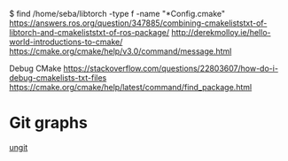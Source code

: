 $ find /home/seba/libtorch -type f -name "*Config.cmake"
https://answers.ros.org/question/347885/combining-cmakeliststxt-of-libtorch-and-cmakeliststxt-of-ros-package/
http://derekmolloy.ie/hello-world-introductions-to-cmake/
https://cmake.org/cmake/help/v3.0/command/message.html

Debug CMake
https://stackoverflow.com/questions/22803607/how-do-i-debug-cmakelists-txt-files
https://cmake.org/cmake/help/latest/command/find_package.html

# Git graphs
[ungit](https://github.com/FredrikNoren/ungit)

